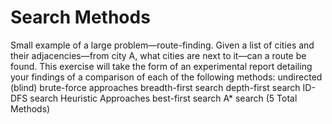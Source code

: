 # Search Methods
 Small example of a large problem—route-finding. Given a list of cities and their adjacencies—from city A, what cities are next to it—can a route be found. This exercise will take the form of an experimental report detailing your findings of a comparison of each of the following methods: undirected (blind) brute-force approaches  breadth-first search depth-first search ID-DFS search Heuristic Approaches best-first search A* search (5 Total Methods)
